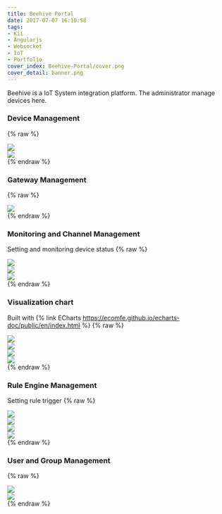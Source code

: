 ```yaml
---
title: Beehive Portal
date: 2017-07-07 16:10:58
tags:
- Kii
- Angularjs
- Websocket
- IoT
- Portfolio
cover_index: Beehive-Portal/cover.png
cover_detail: banner.png
---
```

Beehive is a IoT System integration platform. The administrator manage devices here.

### Device Management
{% raw %}
<div class="gallery-container">
    <div class="picture-container">
        <a href="#" data-featherlight="device/1.png"><img src="device/1.png" class="img-thumbnail"></a>
    </div>
    <div class="picture-container">
        <a href="#" data-featherlight="device/2.png"><img src="device/2.png" class="img-thumbnail"></a>
    </div>
</div>
{% endraw %}

### Gateway Management
{% raw %}
<div class="gallery-container">
    <div class="picture-container">
        <a href="#" data-featherlight="gateway/1.png"><img src="gateway/1.png" class="img-thumbnail"></a>
    </div>
</div>
{% endraw %}

### Monitoring and Channel Management
Setting and monitoring device status
{% raw %}
<div class="gallery-container">
    <div class="picture-container">
        <a href="#" data-featherlight="monitor/1.png"><img src="monitor/1.png" class="img-thumbnail"></a>
    </div>
    <div class="picture-container">
        <a href="#" data-featherlight="monitor/2.png"><img src="monitor/2.png" class="img-thumbnail"></a>
    </div>
    <div class="picture-container">
        <a href="#" data-featherlight="monitor/3.png"><img src="monitor/3.png" class="img-thumbnail"></a>
    </div>
</div>
{% endraw %}

### Visualization chart
Built with {% link ECharts https://ecomfe.github.io/echarts-doc/public/en/index.html %}
{% raw %}
<div class="gallery-container">
    <div class="picture-container">
        <a href="#" data-featherlight="report/1.png"><img src="report/1.png" class="img-thumbnail"></a>
    </div>
    <div class="picture-container">
        <a href="#" data-featherlight="report/2.png"><img src="report/2.png" class="img-thumbnail"></a>
    </div>
    <div class="picture-container">
        <a href="#" data-featherlight="report/3.png"><img src="report/3.png" class="img-thumbnail"></a>
    </div>
    <div class="picture-container">
        <a href="#" data-featherlight="report/4.png"><img src="report/4.png" class="img-thumbnail"></a>
    </div>
</div>
{% endraw %}

### Rule Engine Management
Setting rule trigger
{% raw %}
<div class="gallery-container">
    <div class="picture-container">
        <a href="#" data-featherlight="rule/1.png"><img src="rule/1.png" class="img-thumbnail"></a>
    </div>
    <div class="picture-container">
        <a href="#" data-featherlight="rule/2.png"><img src="rule/2.png" class="img-thumbnail"></a>
    </div>
    <div class="picture-container">
        <a href="#" data-featherlight="rule/3.png"><img src="rule/3.png" class="img-thumbnail"></a>
    </div>
    <div class="picture-container">
        <a href="#" data-featherlight="rule/4.png"><img src="rule/4.png" class="img-thumbnail"></a>
    </div>
</div>
{% endraw %}

### User and Group Management
{% raw %}
<div class="gallery-container">
    <div class="picture-container">
        <a href="#" data-featherlight="user/1.png"><img src="user/1.png" class="img-thumbnail"></a>
    </div>
    <div class="picture-container">
        <a href="#" data-featherlight="user/2.png"><img src="user/2.png" class="img-thumbnail"></a>
    </div>
</div>
{% endraw %}